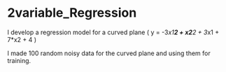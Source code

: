 # 2variable_Regression

I develop a regression model for a curved plane ( y = -3*x1**2 + x2**2 + 3*x1 + 7*x2 + 4 )

I made 100 random noisy data for the curved plane and using them for training.
